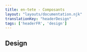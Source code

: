 ```yaml
---
title: en-tete - Composants
layout: "layouts/documentation.njk"
translationKey: "headerDesign"
tags: ['headerFR', 'design']
---
```


## Design